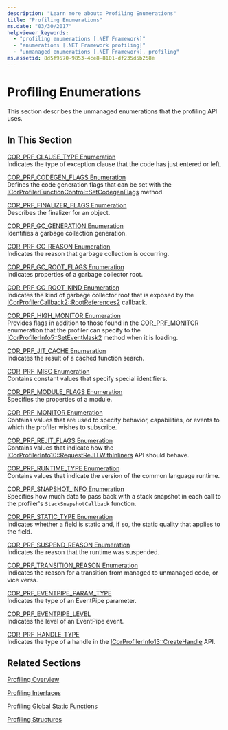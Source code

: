```yaml
---
description: "Learn more about: Profiling Enumerations"
title: "Profiling Enumerations"
ms.date: "03/30/2017"
helpviewer_keywords:
  - "profiling enumerations [.NET Framework]"
  - "enumerations [.NET Framework profiling]"
  - "unmanaged enumerations [.NET Framework], profiling"
ms.assetid: 8d5f9570-9853-4ce8-8101-df235d5b258e
---
```

# Profiling Enumerations

This section describes the unmanaged enumerations that the profiling API uses.

## In This Section

 [COR_PRF_CLAUSE_TYPE Enumeration](cor-prf-clause-type-enumeration.md)\
 Indicates the type of exception clause that the code has just entered or left.

 [COR_PRF_CODEGEN_FLAGS Enumeration](cor-prf-codegen-flags-enumeration.md)\
 Defines the code generation flags that can be set with the [ICorProfilerFunctionControl::SetCodegenFlags](icorprofilerfunctioncontrol-setcodegenflags-method.md) method.

 [COR_PRF_FINALIZER_FLAGS Enumeration](cor-prf-finalizer-flags-enumeration.md)\
 Describes the finalizer for an object.

 [COR_PRF_GC_GENERATION Enumeration](cor-prf-gc-generation-enumeration.md)\
 Identifies a garbage collection generation.

 [COR_PRF_GC_REASON Enumeration](cor-prf-gc-reason-enumeration.md)\
 Indicates the reason that garbage collection is occurring.

 [COR_PRF_GC_ROOT_FLAGS Enumeration](cor-prf-gc-root-flags-enumeration.md)\
 Indicates properties of a garbage collector root.

 [COR_PRF_GC_ROOT_KIND Enumeration](cor-prf-gc-root-kind-enumeration.md)\
 Indicates the kind of garbage collector root that is exposed by the [ICorProfilerCallback2::RootReferences2](icorprofilercallback2-rootreferences2-method.md) callback.

 [COR_PRF_HIGH_MONITOR Enumeration](cor-prf-high-monitor-enumeration.md)\
 Provides flags in addition to those found in the [COR_PRF_MONITOR](cor-prf-monitor-enumeration.md) enumeration that the profiler can specify to the [ICorProfilerInfo5::SetEventMask2](icorprofilerinfo5-seteventmask2-method.md) method when it is loading.

 [COR_PRF_JIT_CACHE Enumeration](cor-prf-jit-cache-enumeration.md)\
 Indicates the result of a cached function search.

 [COR_PRF_MISC Enumeration](cor-prf-misc-enumeration.md)\
 Contains constant values that specify special identifiers.

 [COR_PRF_MODULE_FLAGS Enumeration](cor-prf-module-flags-enumeration.md)\
 Specifies the properties of a module.

 [COR_PRF_MONITOR Enumeration](cor-prf-monitor-enumeration.md)\
 Contains values that are used to specify behavior, capabilities, or events to which the profiler wishes to subscribe.

[COR_PRF_REJIT_FLAGS Enumeration](../../../core/unmanaged-api/profiling/cor-prf-rejit-flags-enumeration.md)\
Contains values that indicate how the [ICorProfilerInfo10::RequestReJITWithInliners](../../../core/unmanaged-api/profiling/icorprofilerinfo10-requestrejitwithinliners-method.md) API should behave.

 [COR_PRF_RUNTIME_TYPE Enumeration](cor-prf-runtime-type-enumeration.md)\
 Contains values that indicate the version of the common language runtime.

 [COR_PRF_SNAPSHOT_INFO Enumeration](cor-prf-snapshot-info-enumeration.md)\
 Specifies how much data to pass back with a stack snapshot in each call to the profiler's `StackSnapshotCallback` function.

 [COR_PRF_STATIC_TYPE Enumeration](cor-prf-static-type-enumeration.md)\
 Indicates whether a field is static and, if so, the static quality that applies to the field.

 [COR_PRF_SUSPEND_REASON Enumeration](cor-prf-suspend-reason-enumeration.md)\
 Indicates the reason that the runtime was suspended.

 [COR_PRF_TRANSITION_REASON Enumeration](cor-prf-transition-reason-enumeration.md)\
 Indicates the reason for a transition from managed to unmanaged code, or vice versa.

 [COR_PRF_EVENTPIPE_PARAM_TYPE](../../../core/unmanaged-api/profiling/cor-prf-eventpipe-param-type-enumeration.md)\
 Indicates the type of an EventPipe parameter.

 [COR_PRF_EVENTPIPE_LEVEL](../../../core/unmanaged-api/profiling/cor-prf-eventpipe-level-enumeration.md)\
 Indicates the level of an EventPipe event.

 [COR_PRF_HANDLE_TYPE](../../../core/unmanaged-api/profiling/cor-prf-handle-type-enumeration.md)\
 Indicates the type of a handle in the [ICorProfilerInfo13::CreateHandle](../../../core/unmanaged-api/profiling/icorprofilerinfo13-createhandle-method.md) API.

## Related Sections

 [Profiling Overview](profiling-overview.md)

 [Profiling Interfaces](profiling-interfaces.md)

 [Profiling Global Static Functions](profiling-global-static-functions.md)

 [Profiling Structures](profiling-structures.md)
